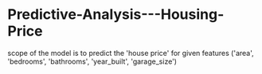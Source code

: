# Predictive-Analysis---Housing-Price
scope of the model is to predict the 'house price' for given features ('area', 'bedrooms', 'bathrooms', 'year_built', 'garage_size')
